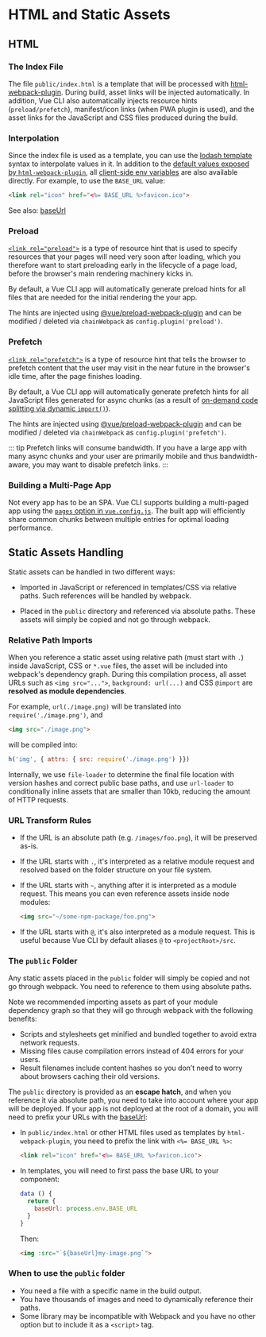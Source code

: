# HTML and Static Assets

## HTML

### The Index File

The file `public/index.html` is a template that will be processed with [html-webpack-plugin](https://github.com/jantimon/html-webpack-plugin). During build, asset links will be injected automatically. In addition, Vue CLI also automatically injects resource hints (`preload/prefetch`), manifest/icon links (when PWA plugin is used), and the asset links for the JavaScript and CSS files produced during the build.

### Interpolation

Since the index file is used as a template, you can use the [lodash template](https://lodash.com/docs/4.17.10#template) syntax to interpolate values in it. In addition to the [default values exposed by `html-webpack-plugin`](https://github.com/jantimon/html-webpack-plugin#writing-your-own-templates), all [client-side env variables](./mode-and-env.md#using-env-variables-in-client-side-code) are also available directly. For example, to use the `BASE_URL` value:

``` html
<link rel="icon" href="<%= BASE_URL %>favicon.ico">
```

See also: [baseUrl](../config/#baseurl)

### Preload

[`<link rel="preload">`](https://developer.mozilla.org/en-US/docs/Web/HTML/Preloading_content) is a type of resource hint that is used to specify resources that your pages will need very soon after loading, which you therefore want to start preloading early in the lifecycle of a page load, before the browser's main rendering machinery kicks in.

By default, a Vue CLI app will automatically generate preload hints for all files that are needed for the initial rendering the your app.

The hints are injected using [@vue/preload-webpack-plugin](https://github.com/vuejs/preload-webpack-plugin) and can be modified / deleted via `chainWebpack` as `config.plugin('preload')`.

### Prefetch

[`<link rel="prefetch">`](https://developer.mozilla.org/en-US/docs/Web/HTTP/Link_prefetching_FAQ) is a type of resource hint that tells the browser to prefetch content that the user may visit in the near future in the browser's idle time, after the page finishes loading.

By default, a Vue CLI app will automatically generate prefetch hints for all JavaScript files generated for async chunks (as a result of [on-demand code splitting via dynamic `import()`](https://webpack.js.org/guides/code-splitting/#dynamic-imports)).

The hints are injected using [@vue/preload-webpack-plugin](https://github.com/vuejs/preload-webpack-plugin) and can be modified / deleted via `chainWebpack` as `config.plugin('prefetch')`.

::: tip
Prefetch links will consume bandwidth. If you have a large app with many async chunks and your user are primarily mobile and thus bandwidth-aware, you may want to disable prefetch links.
:::

### Building a Multi-Page App

Not every app has to be an SPA. Vue CLI supports building a multi-paged app using the [`pages` option in `vue.config.js`](../config/#pages). The built app will efficiently share common chunks between multiple entries for optimal loading performance.

## Static Assets Handling

Static assets can be handled in two different ways:

- Imported in JavaScript or referenced in templates/CSS via relative paths. Such references will be handled by webpack.

- Placed in the `public` directory and referenced via absolute paths. These assets will simply be copied and not go through webpack.

### Relative Path Imports

When you reference a static asset using relative path (must start with `.`) inside JavaScript, CSS or `*.vue` files, the asset will be included into webpack's dependency graph. During this compilation process, all asset URLs such as `<img src="...">`, `background: url(...)` and CSS `@import` are **resolved as module dependencies**.

For example, `url(./image.png)` will be translated into `require('./image.png')`, and

``` html
<img src="./image.png">
```

will be compiled into:

``` js
h('img', { attrs: { src: require('./image.png') }})
```

Internally, we use `file-loader` to determine the final file location with version hashes and correct public base paths, and use `url-loader` to conditionally inline assets that are smaller than 10kb, reducing the amount of HTTP requests.

### URL Transform Rules

- If the URL is an absolute path (e.g. `/images/foo.png`), it will be preserved as-is.

- If the URL starts with `.`, it's interpreted as a relative module request and resolved based on the folder structure on your file system.

- If the URL starts with `~`, anything after it is interpreted as a module request. This means you can even reference assets inside node modules:

  ``` html
  <img src="~/some-npm-package/foo.png">
  ```

- If the URL starts with `@`, it's also interpreted as a module request. This is useful because Vue CLI by default aliases `@` to `<projectRoot>/src`.

### The `public` Folder

Any static assets placed in the `public` folder will simply be copied and not go through webpack. You need to reference to them using absolute paths.

Note we recommended importing assets as part of your module dependency graph so that they will go through webpack with the following benefits:

- Scripts and stylesheets get minified and bundled together to avoid extra network requests.
- Missing files cause compilation errors instead of 404 errors for your users.
- Result filenames include content hashes so you don’t need to worry about browsers caching their old versions.

The `public` directory is provided as an **escape hatch**, and when you reference it via absolute path, you need to take into account where your app will be deployed. If your app is not deployed at the root of a domain, you will need to prefix your URLs with the [baseUrl](../config/#baseurl):

- In `public/index.html` or other HTML files used as templates by `html-webpack-plugin`, you need to prefix the link with `<%= BASE_URL %>`:

  ``` html
  <link rel="icon" href="<%= BASE_URL %>favicon.ico">
  ```

- In templates, you will need to first pass the base URL to your component:

  ``` js
  data () {
    return {
      baseUrl: process.env.BASE_URL
    }
  }
  ```

  Then:

  ``` html
  <img :src="`${baseUrl}my-image.png`">
  ```

### When to use the `public` folder

- You need a file with a specific name in the build output.
- You have thousands of images and need to dynamically reference their paths.
- Some library may be incompatible with Webpack and you have no other option but to include it as a `<script>` tag.
